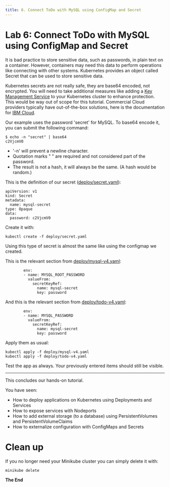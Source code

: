 ```yaml
---
title: 6. Connect ToDo with MySQL using ConfigMap and Secret
---
```


# Lab 6: Connect ToDo with MySQL using ConfigMap and Secret

It is bad practice to store sensitive data, such as passwords, in plain text on a container. However, containers may need this data to perform operations like connecting with other systems. Kubernetes provides an object called Secret that can be used to store sensitive data.

Kubernetes secrets are not really safe, they are base64 encoded, not encrypted. You will need to take additional measures like adding a [Key Management Service](https://kubernetes.io/docs/tasks/administer-cluster/kms-provider/) to your Kubernetes cluster to enhance protection. This would be way out of scope for this tutorial. Commercial Cloud providers typically have out-of-the-box solutions, here is the documentation for [IBM Cloud](https://cloud.ibm.com/docs/containers?topic=containers-encryption&locale=en).

Our example uses the password 'secret' for MySQL. To base64 encode it, you can submit the following command:

```
$ echo -n "secret" | base64
c2VjcmV0
```

- '-n' will prevent a newline character.
- Quotation marks " " are required and not considered part of the password. 
- The result is not a hash, it will always be the same. (A hash would be random.)

This is the definition of our secret ([deploy/secret.yaml](../deploy/secret.yaml)):

```
apiVersion: v1
kind: Secret
metadata:
  name: mysql-secret
type: Opaque
data:
  password: c2VjcmV0
```

Create it with:

```
kubectl create -f deploy/secret.yaml
```

Using this type of secret is almost the same like using the configmap we created.

This is the relevant section from [deploy/mysql-v4.yaml](../deploy/mysql-v4.yaml):

```
        env:
        - name: MYSQL_ROOT_PASSWORD
          valueFrom:
            secretKeyRef:
              name: mysql-secret
              key: password
```

And this is the relevant section from [deploy/todo-v4.yaml](../deploy/todo-v4.yaml):

```
        env:
        - name: MYSQL_PASSWORD
          valueFrom:
            secretKeyRef:
              name: mysql-secret
              key: password
```

Apply them as usual:

```
kubectl apply -f deploy/mysql-v4.yaml
kubectl apply -f deploy/todo-v4.yaml
```

Test the app as always. Your previously entered items should still be visible.

---

This concludes our hands-on tutorial. 

You have seen:
* How to deploy applications on Kubernetes using Deployments and Services
* How to expose services with Nodeports
* How to add external storage (to a database) using PersistentVolumes and PersistentVolumeClaims
* How to externalize configuration with ConfigMaps and Secrets


# Clean up

If you no longer need your Minikube cluster you can simply delete it with:

```
minikube delete
```

**The End** 


